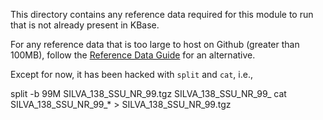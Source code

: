 This directory contains any reference data required for this module to run that is not already present in KBase.

For any reference data that is too large to host on Github (greater than 100MB), follow the [Reference Data Guide](https://kbase.github.io/kb_sdk_docs/howtos/work_with_reference_data.html) for an alternative.

Except for now, it has been hacked with `split` and `cat`, i.e.,

split -b 99M SILVA_138_SSU_NR_99.tgz SILVA_138_SSU_NR_99_
cat SILVA_138_SSU_NR_99_* > SILVA_138_SSU_NR_99.tgz

